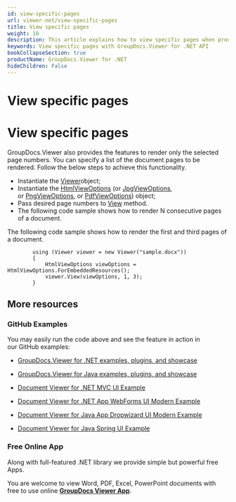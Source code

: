 ```yaml
---
id: view-specific-pages
url: viewer-net/view-specific-pages
title: View specific pages
weight: 10
description: This article explains how to view specific pages when processing documents with GroupDocs.Viewer within your .NET applications.
keywords: View specific pages with GroupDocs.Viewer for .NET API
bookCollapseSection: true
productName: GroupDocs.Viewer for .NET
hideChildren: False
---
```


# View specific pages


# View specific pages

GroupDocs.Viewer also provides the features to render only the selected page numbers. You can specify a list of the document pages to be rendered. Follow the below steps to achieve this functionality. 

*   Instantiate the [Viewer](https://apireference.groupdocs.com/net/viewer/groupdocs.viewer/viewer)object;
*   Instantiate the [HtmlViewOptions](https://apireference.groupdocs.com/net/viewer/groupdocs.viewer.options/htmlviewoptions) (or [JpgViewOptions](https://apireference.groupdocs.com/net/viewer/groupdocs.viewer.options/jpgviewoptions), or [PngViewOptions](https://apireference.groupdocs.com/net/viewer/groupdocs.viewer.options/pngviewoptions), or [PdfViewOptions](https://apireference.groupdocs.com/net/viewer/groupdocs.viewer.options/pdfviewoptions)) object;
*   Pass desired page numbers to [View](https://apireference.groupdocs.com/net/viewer/groupdocs.viewer/viewer/methods/view) method.
*   The following code sample shows how to render N consecutive pages of a document.
    

The following code sample shows how to render the first and third pages of a document.

            using (Viewer viewer = new Viewer("sample.docx"))
            {
                HtmlViewOptions viewOptions = HtmlViewOptions.ForEmbeddedResources();
                viewer.View(viewOptions, 1, 3);
            }

## More resources

### GitHub Examples

You may easily run the code above and see the feature in action in our GitHub examples:

*   [GroupDocs.Viewer for .NET examples, plugins, and showcase](https://github.com/groupdocs-viewer/GroupDocs.Viewer-for-.NET)
    
*   [GroupDocs.Viewer for Java examples, plugins, and showcase](https://github.com/groupdocs-viewer/GroupDocs.Viewer-for-Java)
    
*   [Document Viewer for .NET MVC UI Example](https://github.com/groupdocs-viewer/GroupDocs.Viewer-for-.NET-MVC) 
    
*   [Document Viewer for .NET App WebForms UI Modern Example](https://github.com/groupdocs-viewer/GroupDocs.Viewer-for-.NET-WebForms)
    
*   [Document Viewer for Java App Dropwizard UI Modern Example](https://github.com/groupdocs-viewer/GroupDocs.Viewer-for-Java-Dropwizard)
    
*   [Document Viewer for Java Spring UI Example](https://github.com/groupdocs-viewer/GroupDocs.Viewer-for-Java-Spring)
    

### Free Online App

Along with full-featured .NET library we provide simple but powerful free Apps.

You are welcome to view Word, PDF, Excel, PowerPoint documents with free to use online **[GroupDocs Viewer App](https://products.groupdocs.app/viewer)**.
